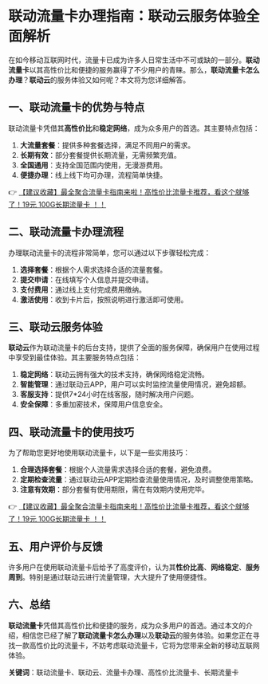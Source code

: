 # 联动流量卡办理指南：联动云服务体验全面解析

在如今移动互联网时代，流量卡已成为许多人日常生活中不可或缺的一部分。**联动流量卡**以其高性价比和便捷的服务赢得了不少用户的青睐。那么，**联动流量卡怎么办理**？**联动云**的服务体验又如何呢？本文将为您详细解答。

## 一、联动流量卡的优势与特点

联动流量卡凭借其**高性价比**和**稳定网络**，成为众多用户的首选。其主要特点包括：

1. **大流量套餐**：提供多种套餐选择，满足不同用户的需求。
2. **长期有效**：部分套餐提供长期流量，无需频繁充值。
3. **全国通用**：支持全国范围内使用，无漫游费用。
4. **便捷办理**：线上线下均可办理，流程简单快捷。

👉 [【建议收藏】最全聚合流量卡指南来啦！高性价比流量卡推荐，看这个就够了！19元 100G长期流量卡 ！！](https://bit.ly/Liuliangka)

## 二、联动流量卡办理流程

办理联动流量卡的流程非常简单，您可以通过以下步骤轻松完成：

1. **选择套餐**：根据个人需求选择合适的流量套餐。
2. **提交申请**：在线填写个人信息并提交申请。
3. **支付费用**：通过线上支付完成费用缴纳。
4. **激活使用**：收到卡片后，按照说明进行激活即可使用。

## 三、联动云服务体验

**联动云**作为联动流量卡的后台支持，提供了全面的服务保障，确保用户在使用过程中享受到最佳体验。其主要服务特点包括：

1. **稳定网络**：联动云拥有强大的技术支持，确保网络稳定流畅。
2. **智能管理**：通过联动云APP，用户可以实时监控流量使用情况，避免超额。
3. **客服支持**：提供7*24小时在线客服，随时解决用户问题。
4. **安全保障**：多重加密技术，保障用户信息安全。

## 四、联动流量卡的使用技巧

为了帮助您更好地使用联动流量卡，以下是一些实用技巧：

1. **合理选择套餐**：根据个人流量需求选择合适的套餐，避免浪费。
2. **定期检查流量**：通过联动云APP定期检查流量使用情况，及时调整使用策略。
3. **注意有效期**：部分套餐有使用期限，需在有效期内使用完毕。

👉 [【建议收藏】最全聚合流量卡指南来啦！高性价比流量卡推荐，看这个就够了！19元 100G长期流量卡 ！！](https://bit.ly/Liuliangka)

## 五、用户评价与反馈

许多用户在使用联动流量卡后给予了高度评价，认为其**性价比高**、**网络稳定**、**服务周到**。特别是通过联动云进行流量管理，大大提升了使用便捷性。

## 六、总结

**联动流量卡**凭借其高性价比和便捷的服务，成为众多用户的首选。通过本文的介绍，相信您已经了解了**联动流量卡怎么办理**以及**联动云**的服务体验。如果您正在寻找一款高性价比的流量卡，不妨考虑联动流量卡，它将为您带来全新的移动互联网体验。

**关键词**：联动流量卡、联动云、流量卡办理、高性价比流量卡、长期流量卡